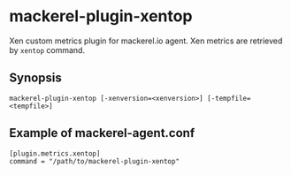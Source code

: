 mackerel-plugin-xentop
======================

Xen custom metrics plugin for mackerel.io agent.
Xen metrics are retrieved by `xentop` command.

## Synopsis

```shell
mackerel-plugin-xentop [-xenversion=<xenversion>] [-tempfile=<tempfile>]
```

## Example of mackerel-agent.conf

```
[plugin.metrics.xentop]
command = "/path/to/mackerel-plugin-xentop"
```

